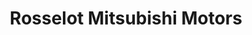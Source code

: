 ---
title: "Rosselot Mitsubishi Motors"
url: /la-reina/rosselot-mitsubishi-motors/
shop: Autohaus
---